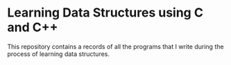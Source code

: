 # Learning Data Structures using C and C++

This repository contains a records of all the programs that I write during the process of learning data structures.


<!-- // trying  more-->
